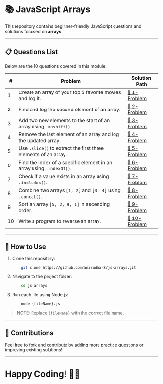 # 📚 JavaScript Arrays

This repository contains beginner-friendly JavaScript questions and solutions focused on **arrays**.

---

## 📋 Questions List

Below are the 10 questions covered in this module:

| #  | Problem | Solution Path |
|----|---------|--------------|
| 1  | Create an array of your top 5 favorite movies and log it. | [🔗 1-Problem](./1-Problem.js) |
| 2  | Find and log the second element of an array. | [🔗 2-Problem](./2-Problem.js) |
| 3  | Add two new elements to the start of an array using `.unshift()`. | [🔗 3-Problem](./3-Problem.js) |
| 4  | Remove the last element of an array and log the updated array. | [🔗 4-Problem](./4-Problem.js) |
| 5  | Use `.slice()` to extract the first three elements of an array. | [🔗 5-Problem](./5-Problem.js) |
| 6  | Find the index of a specific element in an array using `.indexOf()`. | [🔗 6-Problem](./6-Problem.js) |
| 7  | Check if a value exists in an array using `.includes()`. | [🔗 7-Problem](./7-Problem.js) |
| 8  | Combine two arrays `[1, 2]` and `[3, 4]` using `.concat()`. | [🔗 8-Problem](./8-Problem.js) |
| 9  | Sort an array `[5, 2, 9, 1]` in ascending order. | [🔗 9-Problem](./9-Problem.js) |
| 10 | Write a program to reverse an array. | [🔗 10-Problem](./10-Problem.js) |

---

## 🚀 How to Use

1. Clone this repository:  

    ```sh
        git clone https://github.com/anirudha-8/js-arrays.git
    ```

2. Navigate to the project folder:

    ```bash
        cd js-arrays
    ```

3. Run each file using Node.js:

    ```bash
        node {fileName}.js
    ```

> NOTE: Replace `{fileName}` with the correct file name.

---

## 📢 Contributions

Feel free to fork and contribute by adding more practice questions or improving existing solutions!

---

# Happy Coding! 🚀🔥
